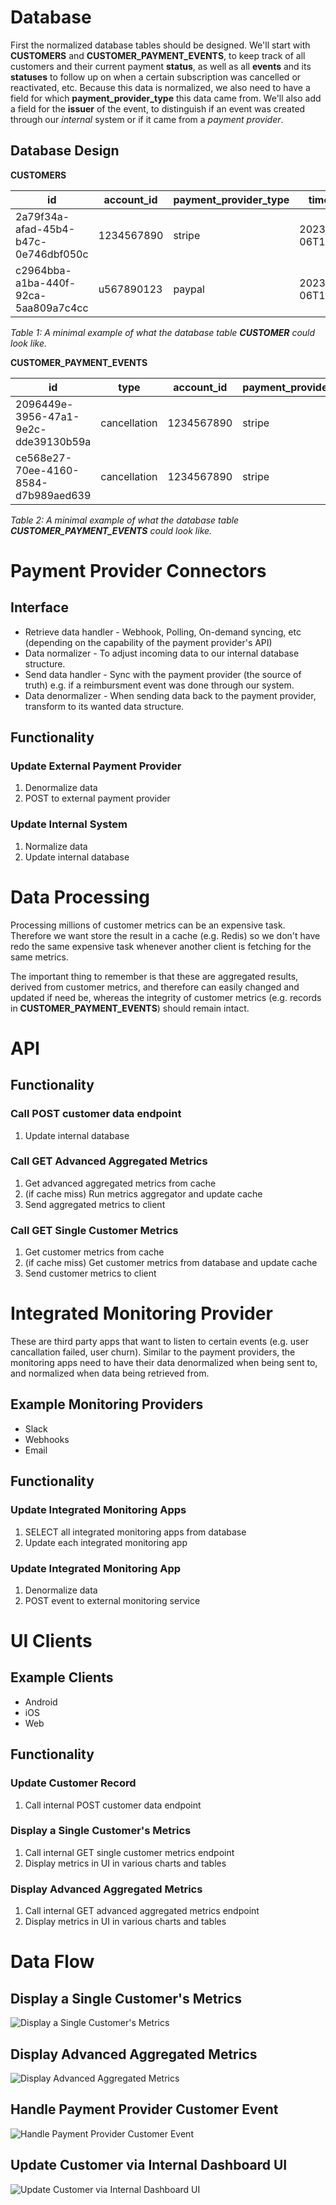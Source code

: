 # Database

First the normalized database tables should be designed. We'll start with **CUSTOMERS** and **CUSTOMER_PAYMENT_EVENTS**, to keep track of all customers and their current payment **status**, as well as all **events** and its **statuses** to follow up on when a certain subscription was cancelled or reactivated, etc. Because this data is normalized, we also need to have a field for which **payment_provider_type** this data came from. We'll also add a field for the **issuer** of the event, to distinguish if an event was created through our _internal_ system or if it came from a _payment provider_.

## Database Design

**CUSTOMERS**

| id                                   | account_id | payment_provider_type | timestamp            |
| ------------------------------------ | ---------- | --------------------- | -------------------- |
| 2a79f34a-afad-45b4-b47c-0e746dbf050c | 1234567890 | stripe                | 2023‐07‐06T14:22:36Z |
| c2964bba-a1ba-440f-92ca-5aa809a7c4cc | u567890123 | paypal                | 2023‐07‐06T14:22:30Z |

_Table 1: A minimal example of what the database table **CUSTOMER** could look like._

**CUSTOMER_PAYMENT_EVENTS**

| id                                   | type         | account_id | payment_provider_type | status     | issuer           | timestamp            |
| ------------------------------------ | ------------ | ---------- | --------------------- | ---------- | ---------------- | -------------------- |
| 2096449e-3956-47a1-9e2c-dde39130b59a | cancellation | 1234567890 | stripe                | processing | internal         | 2023‐07‐06T14:22:30Z |
| ce568e27-70ee-4160-8584-d7b989aed639 | cancellation | 1234567890 | stripe                | complete   | payment provider | 2023‐07‐06T14:22:36Z |

_Table 2: A minimal example of what the database table **CUSTOMER_PAYMENT_EVENTS** could look like._

# Payment Provider Connectors

## Interface

- Retrieve data handler - Webhook, Polling, On-demand syncing, etc (depending on the capability of the payment provider's API)
- Data normalizer - To adjust incoming data to our internal database structure.
- Send data handler - Sync with the payment provider (the source of truth) e.g. if a reimbursment event was done through our system.
- Data denormalizer - When sending data back to the payment provider, transform to its wanted data structure.

## Functionality

### Update External Payment Provider

1. Denormalize data
2. POST to external payment provider

### Update Internal System

1. Normalize data
2. Update internal database

# Data Processing

Processing millions of customer metrics can be an expensive task. Therefore we want store the result in a cache (e.g. Redis) so we don't have redo the same expensive task whenever another client is fetching for the same metrics.

The important thing to remember is that these are aggregated results, derived from customer metrics, and therefore can easily changed and updated if need be, whereas the integrity of customer metrics (e.g. records in **CUSTOMER_PAYMENT_EVENTS**) should remain intact.

# API

## Functionality

### Call POST customer data endpoint

1. Update internal database

### Call GET Advanced Aggregated Metrics

1. Get advanced aggregated metrics from cache
2. (if cache miss) Run metrics aggregator and update cache
3. Send aggregated metrics to client

### Call GET Single Customer Metrics

1. Get customer metrics from cache
2. (if cache miss) Get customer metrics from database and update cache
3. Send customer metrics to client

# Integrated Monitoring Provider

These are third party apps that want to listen to certain events (e.g. user cancallation failed, user churn). Similar to the payment providers, the monitoring apps need to have their data denormalized when being sent to, and normalized when data being retrieved from.

## Example Monitoring Providers

- Slack
- Webhooks
- Email

## Functionality

### Update Integrated Monitoring Apps

1. SELECT all integrated monitoring apps from database
2. Update each integrated monitoring app

### Update Integrated Monitoring App

1. Denormalize data
2. POST event to external monitoring service

# UI Clients

## Example Clients

- Android
- iOS
- Web

## Functionality

### Update Customer Record

1. Call internal POST customer data endpoint

### Display a Single Customer's Metrics

1. Call internal GET single customer metrics endpoint
2. Display metrics in UI in various charts and tables

### Display Advanced Aggregated Metrics

1. Call internal GET advanced aggregated metrics endpoint
2. Display metrics in UI in various charts and tables

# Data Flow

## Display a Single Customer's Metrics

![Display a Single Customer's Metrics](./images/display-a-single-customers-metrics.drawio.svg)

## Display Advanced Aggregated Metrics

![Display Advanced Aggregated Metrics](./images/display-advanced-aggregated-metrics.drawio.svg)

## Handle Payment Provider Customer Event

![Handle Payment Provider Customer Event](./images/handle-payment-provider-customer-event.drawio.svg)

## Update Customer via Internal Dashboard UI

![Update Customer via Internal Dashboard UI](./images/update-customer-via-internal-dashboard-ui.drawio.svg)
